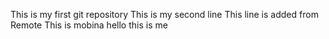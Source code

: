 This is my first git repository
This is my second line
This line is added from Remote
This is mobina
hello this is me
